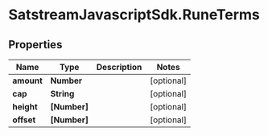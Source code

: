 # SatstreamJavascriptSdk.RuneTerms

## Properties
Name | Type | Description | Notes
------------ | ------------- | ------------- | -------------
**amount** | **Number** |  | [optional] 
**cap** | **String** |  | [optional] 
**height** | **[Number]** |  | [optional] 
**offset** | **[Number]** |  | [optional] 
